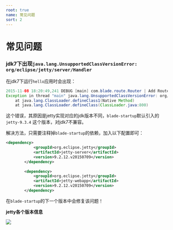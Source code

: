 ```yaml
---
root: true
name: 常见问题
sort: 2
---
```


# 常见问题

### jdk7下出现`java.lang.UnsupportedClassVersionError: org/eclipse/jetty/server/Handler`

在jdk7下运行`hello`应用时会出现：

```java
2015-11-08 18:20:49,241 DEBUG [main] com.blade.route.Router | Add Route：GET	/
Exception in thread "main" java.lang.UnsupportedClassVersionError: org/eclipse/jetty/server/Handler : Unsupported major.minor version 52.0
	at java.lang.ClassLoader.defineClass1(Native Method)
	at java.lang.ClassLoader.defineClass(ClassLoader.java:800)
```

这个错误，其原因是jetty实现对应的jdk版本不同，`blade-startup`默认引入的 `jetty-9.3.4` 这个版本，对jdk7不兼容。

解决方法，只需要注释掉`blade-startup`的依赖，加入以下配置即可：

```xml
<dependency>
		    <groupId>org.eclipse.jetty</groupId>
		    <artifactId>jetty-server</artifactId>
		    <version>9.2.12.v20150709</version>
		</dependency>
        
        <dependency>
		    <groupId>org.eclipse.jetty</groupId>
		    <artifactId>jetty-webapp</artifactId>
		    <version>9.2.12.v20150709</version>
		</dependency>
```

在`blade-startup`的下一个版本中会修复该问题！

**jetty各个版本信息**

![](http://i.imgur.com/cc35Yjd.png)

